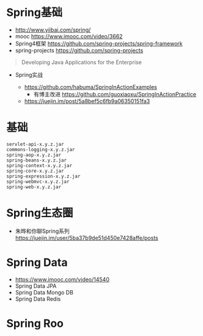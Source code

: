 # Spring基础

- <http://www.yiibai.com/spring/>
- mooc <https://www.imooc.com/video/3662>
- Spring4框架 <https://github.com/spring-projects/spring-framework>
- spring-projects <https://github.com/spring-projects>

> Developing Java Applications for the Enterprise

- Spring实战

  - <https://github.com/habuma/SpringInActionExamples>
    - 有博主改进 <https://github.com/guoxiaoxu/SpringInActionPractice>
  - <https://juejin.im/post/5a8bef5c6fb9a06350151fa3>

# 基础

```
servlet-api-x.y.z.jar
commons-logging-x.y.z.jar
spring-aop-x.y.z.jar
spring-beans-x.y.z.jar
spring-context-x.y.z.jar
spring-core-x.y.z.jar
spring-expression-x.y.z.jar
spring-webmvc-x.y.z.jar
spring-web-x.y.z.jar
```

# Spring生态圈

- 朱晔和你聊Spring系列 https://juejin.im/user/5ba37b9de51d450e7428affe/posts

# Spring Data

- <https://www.imooc.com/video/14540>
- Spring Data JPA
- Spring Data Mongo DB
- Spring Data Redis

# Spring Roo 